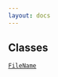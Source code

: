 ```yaml
---
layout: docs
---
```

## Classes

<a href="../object/FileName.html#FileName"
target="main"><code>FileName</code></a>  
